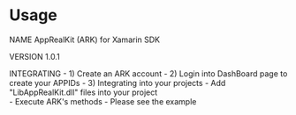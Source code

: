 Usage
=====
NAME
        AppRealKit (ARK) for Xamarin SDK

VERSION
        1.0.1

INTEGRATING
	- 1) Create an ARK account
	- 2) Login into DashBoard page to create your APPIDs
	- 3) Integrating into your projects
        	- Add "LibAppRealKit.dll" files into your project     
        	- Execute ARK's methods
        	- Please see the example